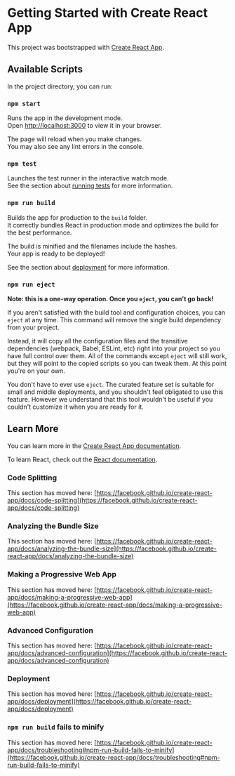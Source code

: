 # Getting Started with Create React App

This project was bootstrapped with [Create React App](https://github.com/facebook/create-react-app).

## Available Scripts

In the project directory, you can run:

### `npm start`

Runs the app in the development mode.\
Open [http://localhost:3000](http://localhost:3000) to view it in your browser.

The page will reload when you make changes.\
You may also see any lint errors in the console.

### `npm test`

Launches the test runner in the interactive watch mode.\
See the section about [running tests](https://facebook.github.io/create-react-app/docs/running-tests) for more information.

### `npm run build`

Builds the app for production to the `build` folder.\
It correctly bundles React in production mode and optimizes the build for the best performance.

The build is minified and the filenames include the hashes.\
Your app is ready to be deployed!

See the section about [deployment](https://facebook.github.io/create-react-app/docs/deployment) for more information.

### `npm run eject`

**Note: this is a one-way operation. Once you `eject`, you can't go back!**

If you aren't satisfied with the build tool and configuration choices, you can `eject` at any time. This command will remove the single build dependency from your project.

Instead, it will copy all the configuration files and the transitive dependencies (webpack, Babel, ESLint, etc) right into your project so you have full control over them. All of the commands except `eject` will still work, but they will point to the copied scripts so you can tweak them. At this point you're on your own.

You don't have to ever use `eject`. The curated feature set is suitable for small and middle deployments, and you shouldn't feel obligated to use this feature. However we understand that this tool wouldn't be useful if you couldn't customize it when you are ready for it.

## Learn More

You can learn more in the [Create React App documentation](https://facebook.github.io/create-react-app/docs/getting-started).

To learn React, check out the [React documentation](https://reactjs.org/).

### Code Splitting

This section has moved here: [https://facebook.github.io/create-react-app/docs/code-splitting](https://facebook.github.io/create-react-app/docs/code-splitting)

### Analyzing the Bundle Size

This section has moved here: [https://facebook.github.io/create-react-app/docs/analyzing-the-bundle-size](https://facebook.github.io/create-react-app/docs/analyzing-the-bundle-size)

### Making a Progressive Web App

This section has moved here: [https://facebook.github.io/create-react-app/docs/making-a-progressive-web-app](https://facebook.github.io/create-react-app/docs/making-a-progressive-web-app)

### Advanced Configuration

This section has moved here: [https://facebook.github.io/create-react-app/docs/advanced-configuration](https://facebook.github.io/create-react-app/docs/advanced-configuration)

### Deployment

This section has moved here: [https://facebook.github.io/create-react-app/docs/deployment](https://facebook.github.io/create-react-app/docs/deployment)

### `npm run build` fails to minify

This section has moved here: [https://facebook.github.io/create-react-app/docs/troubleshooting#npm-run-build-fails-to-minify](https://facebook.github.io/create-react-app/docs/troubleshooting#npm-run-build-fails-to-minify)




<!-- 

// firebase.js - Centralized Firebase configuration
import { initializeApp } from "firebase/app";
import { getDatabase } from "firebase/database";
import { getStorage } from "firebase/storage";
import { getAnalytics } from "firebase/analytics";

// Firebase configuration
const firebaseConfig = {
  apiKey: "AIzaSyA9nu_vtGgDos64AarR88Z7CfTWksHN_3I",
  authDomain: "cyber-security-89312.firebaseapp.com",
  databaseURL: "https://cyber-security-89312-default-rtdb.asia-southeast1.firebasedatabase.app",
  projectId: "cyber-security-89312",
  storageBucket: "cyber-security-89312.firebasestorage.app",
  messagingSenderId: "556823345671",
  appId: "1:556823345671:web:de3bd455f1bcf56e3748a2",
  measurementId: "G-SD5H9V3163"
};

// Initialize Firebase with unique name to prevent duplicate app errors
let app;
let database;
let storage;

// Wrap initialization in try-catch to handle potential errors
try {
  // Use a unique app name 'cybershield' to avoid conflicts
  app = initializeApp(firebaseConfig, 'cybershield');
  database = getDatabase(app);
  storage = getStorage(app);
  
  // Initialize analytics if not in a test environment
  try {
    const analytics = getAnalytics(app);
  } catch (analyticsError) {
    console.log("Analytics initialization skipped");
  }
  
  console.log("Firebase initialized successfully with app name: cybershield");
} catch (error) {
  // Handle initialization errors
  console.error("Firebase initialization error:", error);
  
  // If duplicate app error, try to get the existing app
  if (error.code === 'app/duplicate-app') {
    console.log("Using existing Firebase app");
    try {
      // Get the existing instances
      app = initializeApp(firebaseConfig);
      database = getDatabase();
      storage = getStorage();
    } catch (secondaryError) {
      console.error("Failed to get existing Firebase instances:", secondaryError);
    }
  }
}

// Export the initialized instances
export { app, database, storage }; -->